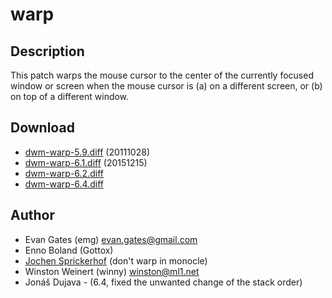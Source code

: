 warp
====

Description
-----------
This patch warps the mouse cursor to the center of the currently focused window
or screen when the mouse cursor is
    (a) on a different screen, or
    (b) on top of a different window.

Download
--------
* [dwm-warp-5.9.diff](dwm-warp-5.9.diff) (20111028)
* [dwm-warp-6.1.diff](dwm-warp-6.1.diff) (20151215)
* [dwm-warp-6.2.diff](dwm-warp-6.2.diff)
* [dwm-warp-6.4.diff](dwm-warp-6.4.diff)

Author
------
* Evan Gates (emg) <evan.gates@gmail.com>
* Enno Boland (Gottox)
* [Jochen Sprickerhof](mailto:project@firstname.lastname.de) (don't warp in monocle)
* Winston Weinert (winny) <winston@ml1.net>
* Jonáš Dujava - (6.4, fixed the unwanted change of the stack order)
